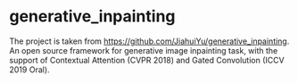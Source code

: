 # generative_inpainting
The project is taken from https://github.com/JiahuiYu/generative_inpainting. An open source framework for generative image inpainting task, with the support of Contextual Attention (CVPR 2018) and Gated Convolution (ICCV 2019 Oral).
